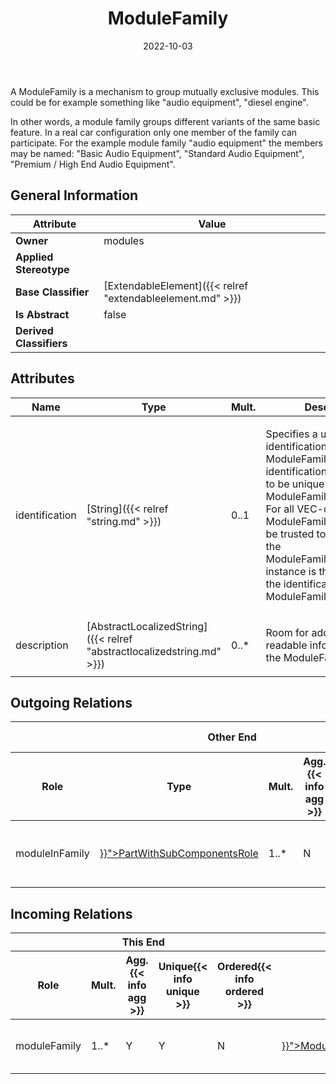 ﻿---
title: ModuleFamily
toc: false
type: specs
date: "2022-10-03"
draft: false
specification: VEC
version: 2.0.1
documentType: "Recommendation"
elementType: Class
classes:
  - ModuleFamily
menu_name: vec-2.0.1
---
<p> A ModuleFamily is a mechanism to group mutually exclusive modules. This could be for example something like &quot;audio equipment&quot;, &quot;diesel engine&quot;.     </p>      <p> In other words, a module family groups different variants of the same basic feature. In a real car configuration only one member of the family can participate. For the example module family &quot;audio equipment&quot; the members may be named: &quot;Basic Audio Equipment&quot;, &quot;Standard Audio Equipment&quot;, &quot;Premium / High End Audio Equipment&quot;.     </p>

## General Information

| Attribute               | Value |
|-------------------------|-------|
| **Owner**               | modules |
| **Applied Stereotype**  |   |
| **Base Classifier**     | [ExtendableElement]({{< relref "extendableelement.md" >}})<br/>  |
| **Is Abstract**         | false |
| **Derived Classifiers** |   |

## Attributes
|  Name  |  Type  |  Mult.  |  Description  |  Owning Classifier  |
|--------|--------|---------|---------------|--------------|
|identification| [String]({{< relref "string.md" >}}) | 0..1 | <p> Specifies a unique identification of the ModuleFamily. The identification is guaranteed to be unique within the ModuleFamilySpecification. For all VEC-documents a ModuleFamily-instance can be trusted to be the same if the ModuleFamilySpecification-instance is the same and the identification of the ModuleFamily is the same.      </p> | [ModuleFamily]({{< relref "modulefamily.md" >}}) |
|description| [AbstractLocalizedString]({{< relref "abstractlocalizedstring.md" >}}) | 0..* | <p>Room for additional, human readable information about the ModuleFamily. </p> | [ModuleFamily]({{< relref "modulefamily.md" >}}) |

## Outgoing Relations
<table>
    <thead>
        <tr>
           <th colspan="6">Other End</th>
           <th colspan="1">This End</th>
           <th colspan="1">General</th>
        </tr>
        <tr>
           <th>Role</th>
           <th>Type</th>
           <th>Mult.</th>
           <th>Agg.{{< info agg >}}</th>
           <th>Unique{{< info unique >}}</th>
           <th>Ordered{{< info ordered >}}</th>
           <th>Mult.</th>
           <th>Description</th>
        </tr>
    <thead>
    <tbody>
    <tr>
        <td>moduleInFamily</td>
        <td><a href="{{< relref "partwithsubcomponentsrole.md" >}}">PartWithSubComponentsRole</a></td>
        <td>1..*</td>
        <td>N</td>
        <td>Y</td>
        <td>N</td>
        <td>0..*</td>
        <td>References the Modules that belong to the ModuleFamily.</td>
    </tr>
    </tbody>
</table>

##  Incoming Relations
<table>
    <thead>
        <tr>
           <th colspan="5">This End</th>
           <th colspan="2">Other End</th>
           <th colspan="1">General</th>
        </tr>
        <tr>
           <th>Role</th>
           <th>Mult.</th>
           <th>Agg.{{< info agg >}}</th>
           <th>Unique{{< info unique >}}</th>
           <th>Ordered{{< info ordered >}}</th>
           <th>Type</th>
           <th>Mult.</th>
           <th>Description</th>
        </tr>
    <thead>
    <tbody>
    <tr>
        <td>moduleFamily</td>
        <td>1..*</td>
        <td>Y</td>
        <td>Y</td>
        <td>N</td>
        <td><a href="{{< relref "modulefamilyspecification.md" >}}">ModuleFamilySpecification</a></td>
        <td>1</td>
        <td>Specifies the ModuleFamilies defined in the ModuleFamilySpecification.</td>
    </tr>
    </tbody>
</table>



